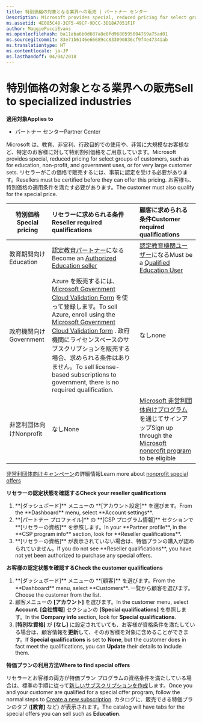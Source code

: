 ```yaml
---
title: 特別価格の対象となる業界への販売 | パートナー センター
Description: Microsoft provides special, reduced pricing for select groups of customers, such as for education, non-profit, and government uses, or for very large customer sets.
ms.assetid: 4E085C48-3CF5-49CF-9DCC-3D18A7051F1F
author: MaggiePucciEvans
ms.openlocfilehash: ba11aba6b0d687a8e8fd9680595004769a75ad01
ms.sourcegitcommit: 83e71b6146e66689cc833090836cf9f4e47341ab
ms.translationtype: HT
ms.contentlocale: ja-JP
ms.lasthandoff: 04/04/2018
---
```

# <a name="sell-to-specialized-industries"></a><span data-ttu-id="d2f7e-102">特別価格の対象となる業界への販売</span><span class="sxs-lookup"><span data-stu-id="d2f7e-102">Sell to specialized industries</span></span>

**<span data-ttu-id="d2f7e-103">適用対象</span><span class="sxs-lookup"><span data-stu-id="d2f7e-103">Applies to</span></span>**

-  <span data-ttu-id="d2f7e-104">パートナー センター</span><span class="sxs-lookup"><span data-stu-id="d2f7e-104">Partner Center</span></span>

<span data-ttu-id="d2f7e-105">Microsoft は、教育、非営利、行政目的での使用や、非常に大規模なお客様など、特定のお客様に対して特別割引価格をご用意しています。</span><span class="sxs-lookup"><span data-stu-id="d2f7e-105">Microsoft provides special, reduced pricing for select groups of customers, such as for education, non-profit, and government uses, or for very large customer sets.</span></span> <span data-ttu-id="d2f7e-106">リセラーがこの価格で販売するには、事前に認定を受ける必要があります。</span><span class="sxs-lookup"><span data-stu-id="d2f7e-106">Resellers must be certified before they can offer this pricing.</span></span> <span data-ttu-id="d2f7e-107">お客様も、特別価格の適用条件を満たす必要があります。</span><span class="sxs-lookup"><span data-stu-id="d2f7e-107">The customer must also qualify for the special price.</span></span>

|**<span data-ttu-id="d2f7e-108">特別価格</span><span class="sxs-lookup"><span data-stu-id="d2f7e-108">Special pricing</span></span>**   |**<span data-ttu-id="d2f7e-109">リセラーに求められる条件</span><span class="sxs-lookup"><span data-stu-id="d2f7e-109">Reseller required qualifications</span></span>**   |**<span data-ttu-id="d2f7e-110">顧客に求められる条件</span><span class="sxs-lookup"><span data-stu-id="d2f7e-110">Customer required qualifications</span></span>**   |
|----------------------------|:---------------------------------|:------------------------------------------|
|<span data-ttu-id="d2f7e-111">教育期間向け</span><span class="sxs-lookup"><span data-stu-id="d2f7e-111">Education</span></span>   |<span data-ttu-id="d2f7e-112">[認定教育パートナー](https://www.mepn.com/MEPN/AEPHome.aspx)になる</span><span class="sxs-lookup"><span data-stu-id="d2f7e-112">Become an [Authorized Education seller](https://www.mepn.com/MEPN/AEPHome.aspx)</span></span>   | <span data-ttu-id="d2f7e-113">[認定教育機関ユーザー](https://www.microsoft.com/Licensing/licensing-programs/licensing-for-industries.aspx#tab=2)になる</span><span class="sxs-lookup"><span data-stu-id="d2f7e-113">Must be a [Qualified Education User](https://www.microsoft.com/Licensing/licensing-programs/licensing-for-industries.aspx#tab=2)</span></span>   |
|<span data-ttu-id="d2f7e-114">政府機関向け</span><span class="sxs-lookup"><span data-stu-id="d2f7e-114">Government</span></span>   |<span data-ttu-id="d2f7e-115">Azure を販売するには、[Microsoft Government Cloud Validation Form](http://azuregov.microsoft.com/csp) を使って登録します。</span><span class="sxs-lookup"><span data-stu-id="d2f7e-115">To sell Azure, enroll using the [Microsoft Government Cloud Validation form](http://azuregov.microsoft.com/csp) .</span></span> <span data-ttu-id="d2f7e-116">政府機関にライセンスベースのサブスクリプションを販売する場合、求められる条件はありません。</span><span class="sxs-lookup"><span data-stu-id="d2f7e-116">To sell license-based subscriptions to government, there is no required qualification.</span></span>|   <span data-ttu-id="d2f7e-117">なし</span><span class="sxs-lookup"><span data-stu-id="d2f7e-117">none</span></span>|
|<span data-ttu-id="d2f7e-118">非営利団体向け</span><span class="sxs-lookup"><span data-stu-id="d2f7e-118">Nonprofit</span></span>  |<span data-ttu-id="d2f7e-119">なし</span><span class="sxs-lookup"><span data-stu-id="d2f7e-119">None</span></span>   |<span data-ttu-id="d2f7e-120">[Microsoft 非営利団体向けプログラム](https://nonprofit.microsoft.com/#/register)を通じてサインアップ</span><span class="sxs-lookup"><span data-stu-id="d2f7e-120">Sign up through the [Microsoft nonprofit program](https://nonprofit.microsoft.com/#/register) to be eligible</span></span>   |
<span data-ttu-id="d2f7e-121">[非営利団体向けキャンペーン](https://assetsprod.microsoft.com/mpn/en-us/nonprofit-skus-in-csp-faq.pdf)の詳細情報</span><span class="sxs-lookup"><span data-stu-id="d2f7e-121">Learn more about [nonprofit special offers](https://assetsprod.microsoft.com/mpn/en-us/nonprofit-skus-in-csp-faq.pdf)</span></span>

**<span data-ttu-id="d2f7e-122">リセラーの認定状態を確認する</span><span class="sxs-lookup"><span data-stu-id="d2f7e-122">Check your reseller qualifications</span></span>**

1.  <span data-ttu-id="d2f7e-123">
          **[ダッシュボード]** メニューの **[アカウント設定]** を選びます。</span><span class="sxs-lookup"><span data-stu-id="d2f7e-123">From the **Dashboard** menu, select **Account settings**.</span></span>
2.  <span data-ttu-id="d2f7e-124">
          **[パートナー プロファイル]** の **[CSP プログラム情報]** セクションで **[リセラーの資格]** を参照します。</span><span class="sxs-lookup"><span data-stu-id="d2f7e-124">In your **Partner profile**, in the **CSP program info** section, look for **Reseller qualifications**.</span></span>
3.  <span data-ttu-id="d2f7e-125">
          **[リセラーの資格]** が表示されていない場合は、特価プランの購入が認められていません。</span><span class="sxs-lookup"><span data-stu-id="d2f7e-125">If you do not see **Reseller qualifications**, you have not yet been authorized to purchase any special offers.</span></span>

**<span data-ttu-id="d2f7e-126">お客様の認定状態を確認する</span><span class="sxs-lookup"><span data-stu-id="d2f7e-126">Check the customer qualifications</span></span>**

1.  <span data-ttu-id="d2f7e-127">
          **[ダッシュボード]** メニューの **[顧客]** を選びます。</span><span class="sxs-lookup"><span data-stu-id="d2f7e-127">From the **Dashboard** menu, select **Customers**.</span></span> <span data-ttu-id="d2f7e-128">一覧から顧客を選びます。</span><span class="sxs-lookup"><span data-stu-id="d2f7e-128">Choose the customer from the list.</span></span>
2.  <span data-ttu-id="d2f7e-129">顧客メニューの **[アカウント]** を選びます。</span><span class="sxs-lookup"><span data-stu-id="d2f7e-129">In the customer menu, select **Account**.</span></span> <span data-ttu-id="d2f7e-130">
          **[会社情報]** セクションの **[Special qualifications]** を参照します。</span><span class="sxs-lookup"><span data-stu-id="d2f7e-130">In the **Company info** section, look for **Special qualifications**.</span></span>
3.  <span data-ttu-id="d2f7e-131">**[特別な資格]** が **[なし]** に設定されていても、お客様が資格条件を満たしている場合は、顧客情報を**更新**して、そのお客様を対象に含めることができます。</span><span class="sxs-lookup"><span data-stu-id="d2f7e-131">If **Special qualifications** is set to **None**, but the customer does in fact meet the qualifications, you can **Update** their details to include them.</span></span>

**<span data-ttu-id="d2f7e-132">特価プランの利用方法</span><span class="sxs-lookup"><span data-stu-id="d2f7e-132">Where to find special offers</span></span>**

<span data-ttu-id="d2f7e-133">リセラーとお客様の両方が特価プラン プログラムの資格条件を満たしている場合は、標準の手順に従って[新しいサブスクリプションを作成](create-a-new-subscription.md)します。</span><span class="sxs-lookup"><span data-stu-id="d2f7e-133">Once you and your customer are qualified for a special offer program, follow the normal steps to [Create a new subscription](create-a-new-subscription.md).</span></span> <span data-ttu-id="d2f7e-134">カタログに、販売できる特価プランのタブ (**[教育]** など) が表示されます。</span><span class="sxs-lookup"><span data-stu-id="d2f7e-134">The catalog will have tabs for the special offers you can sell such as **Education**.</span></span> 


 

 

 



